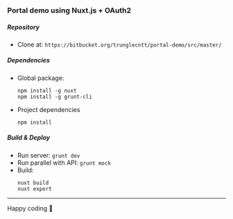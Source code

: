 ### Portal demo using Nuxt.js + OAuth2

##### Repository

- Clone at:
  `https://bitbucket.org/trunglecntt/portal-demo/src/master/`

##### Dependencies

- Global package:
  ```
  npm install -g nuxt
  npm install -g grunt-cli
  ```
- Project dependencies
  ```
  npm install
  ```
##### Build & Deploy
- Run server: `grunt dev`
- Run parallel with API: `grunt mock`
- Build: 
  ```
  nuxt build
  nuxt export
  ```
---
Happy coding :beer:
